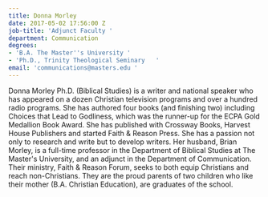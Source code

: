 ```yaml
---
title: Donna Morley
date: 2017-05-02 17:56:00 Z
job-title: 'Adjunct Faculty '
department: Communication
degrees:
- 'B.A. The Master''s University '
- 'Ph.D., Trinity Theological Seminary   '
email: 'communications@masters.edu '
---
```


Donna Morley Ph.D. (Biblical Studies) is a writer and national speaker who has appeared on a dozen Christian television programs and over a hundred radio programs.  She has authored four books (and finishing two) including Choices that Lead to Godliness, which was the runner-up for the ECPA Gold Medallion Book Award.  She has published with Crossway Books, Harvest House Publishers and started Faith & Reason Press.  She has a passion not only to research and write but to develop writers.  Her husband, Brian Morley, is a full-time professor in the Department of Biblical Studies at The Master's University, and an adjunct in the Department of Communication.  Their ministry, Faith & Reason Forum, seeks to both equip Christians and reach non-Christians.  They are the proud parents of two children who like their mother (B.A. Christian Education), are graduates of the school.